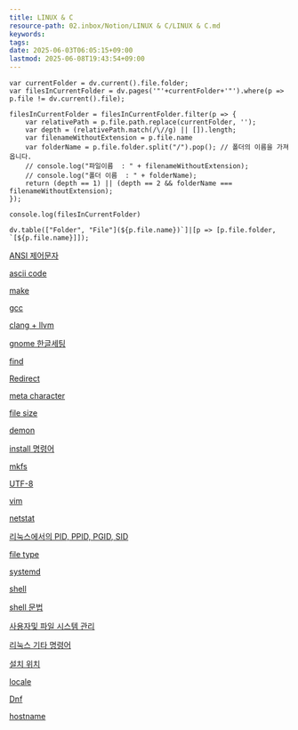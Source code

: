 ```yaml
---
title: LINUX & C
resource-path: 02.inbox/Notion/LINUX & C/LINUX & C.md
keywords:
tags:
date: 2025-06-03T06:05:15+09:00
lastmod: 2025-06-08T19:43:54+09:00
---
```

```dataviewjs
var currentFolder = dv.current().file.folder;
var filesInCurrentFolder = dv.pages('"'+currentFolder+'"').where(p => p.file != dv.current().file);

filesInCurrentFolder = filesInCurrentFolder.filter(p => {
    var relativePath = p.file.path.replace(currentFolder, '');
    var depth = (relativePath.match(/\//g) || []).length;
    var filenameWithoutExtension = p.file.name
    var folderName = p.file.folder.split("/").pop(); // 폴더의 이름을 가져옵니다.
    // console.log("파일이름  : " + filenameWithoutExtension);
    // console.log("폴더 이름  : " + folderName);
    return (depth == 1) || (depth == 2 && folderName === filenameWithoutExtension);
});

console.log(filesInCurrentFolder)

dv.table(["Folder", "File"](${p.file.name})`]|[p => [p.file.folder, `[${p.file.name}]]);
```

[ANSI 제어문자](ANSI%20제어문자.md)

[ascii code](../../ascii%20code.md)

  

[make](make.md)

[gcc](gcc.md)

[clang + llvm](clang%20+%20llvm.md)

  

[gnome 한글세팅](gnome%20한글세팅.md)

[find](find.md)

[Redirect](Redirect.md)

[meta character](meta%20character.md)

[file size](file%20size.md)

[demon](demon.md)

[install 명령어](install%20명령어.md)

[mkfs](mkfs.md)

[UTF-8](../../UTF-8.md)

[vim](vim.md)

[netstat](netstat.md)

[리눅스에서의 PID, PPID, PGID, SID](리눅스에서의%20PID,%20PPID,%20PGID,%20SID.md)

[file type](file%20type.md)

[systemd](systemd.md)

[shell](shell.md)

  

[shell 문법](shell%20문법.md)

[사용자및 파일 시스템 관리](사용자및%20파일%20시스템%20관리/사용자및%20파일%20시스템%20관리.md)

[리눅스 기타 명령어](리눅스%20기타%20명령어.md)

[설치 위치](설치%20위치.md)

[locale](locale.md)

[Dnf](Dnf/Dnf.md)

[hostname](hostname.md)
